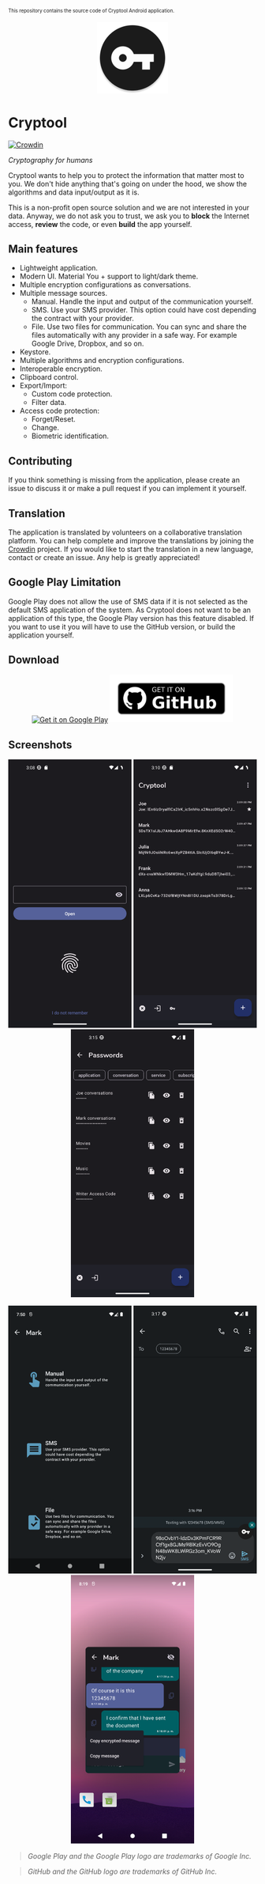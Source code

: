 <sup><sub>This repository contains the source code of Cryptool Android application.</sub></sup>

<p align="center">
  <img src=".github/dev/icon.png?raw=true" alt="Cryptool"/>
</p>

# Cryptool

[![Crowdin](https://badges.crowdin.net/cryptool/localized.svg)](https://crowdin.com/project/cryptool)

*Cryptography for humans*

Cryptool wants to help you to protect the information that matter most to you. We don't hide anything that's going on under the hood, we show the algorithms and data input/output as it is.

This is a non-profit open source solution and we are not interested in your data. Anyway, we do not ask you to trust, we ask you to **block** the Internet access, **review** the code, or even **build** the app yourself.

## Main features

- Lightweight application.
- Modern UI. Material You + support to light/dark theme.
- Multiple encryption configurations as conversations.
- Multiple message sources.
  - Manual. Handle the input and output of the communication yourself.
  - SMS. Use your SMS provider. This option could have cost depending the contract with your provider.
  - File. Use two files for communication. You can sync and share the files automatically with any provider in a safe way. For example Google Drive, Dropbox, and so on.
- Keystore.
- Multiple algorithms and encryption configurations.
- Interoperable encryption.
- Clipboard control.
- Export/Import:
  - Custom code protection.
  - Filter data.
- Access code protection:
  - Forget/Reset.
  - Change.
  - Biometric identification.

## Contributing

If you think something is missing from the application, please create an issue to discuss it or make a pull request if you can implement it yourself.

## Translation

The application is translated by volunteers on a collaborative translation platform. You can help complete and improve the translations by joining the [Crowdin](https://crowdin.com/project/cryptool) project. If you would like to start the translation in a new language, contact or create an issue. Any help is greatly appreciated!

## Google Play Limitation

Google Play does not allow the use of SMS data if it is not selected as the default SMS application of the system. As Cryptool does not want to be an application of this type, the Google Play version has this feature disabled. If you want to use it you will have to use the GitHub version, or build the application yourself.

## Download

<p align="center">
  <a href="https://play.google.com/store/apps/details?id=io.github.nfdz.cryptool"><img width="250" src="https://play.google.com/intl/en_us/badges/images/generic/en_badge_web_generic.png?raw=true" alt="Get it on Google Play"/></a>
  <a href="https://github.com/nfdz/Cryptool/releases/latest/download/CryptoolApp-release.apk"><img width="250" src=".github/dev/get-it-on-github.png?raw=true" alt="Get it on GitHub"/></a>
</p>

## Screenshots

<p align="center">
  <img src=".github/dev/screenshots/en/1.png?raw=true" width="250" alt="Cryptool"/>
  <img src=".github/dev/screenshots/en/2.png?raw=true" width="250" alt="Cryptool"/>
  <img src=".github/dev/screenshots/en/3.png?raw=true" width="250" alt="Cryptool"/>
</p>
<p align="center">
  <img src=".github/dev/screenshots/en/4.png?raw=true" width="250" alt="Cryptool"/>
  <img src=".github/dev/screenshots/en/5.png?raw=true" width="250" alt="Cryptool"/>
  <img src=".github/dev/screenshots/en/6.png?raw=true" width="250" alt="Cryptool"/>
</p>

> *Google Play and the Google Play logo are trademarks of Google Inc.*

> *GitHub and the GitHub logo are trademarks of GitHub Inc.*
